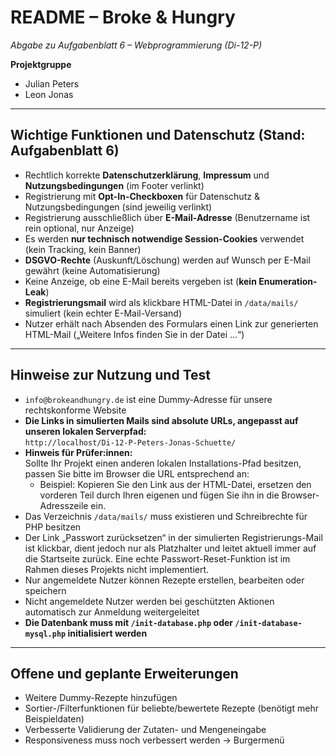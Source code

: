 # README – Broke & Hungry

*Abgabe zu Aufgabenblatt 6 – Webprogrammierung (Di-12-P)*

**Projektgruppe**
- Julian Peters
- Leon Jonas

---

## Wichtige Funktionen und Datenschutz (Stand: Aufgabenblatt 6)

- Rechtlich korrekte **Datenschutzerklärung**, **Impressum** und **Nutzungsbedingungen** (im Footer verlinkt)
- Registrierung mit **Opt-In-Checkboxen** für Datenschutz & Nutzungsbedingungen (sind jeweilig verlinkt)
- Registrierung ausschließlich über **E-Mail-Adresse** (Benutzername ist rein optional, nur Anzeige)
- Es werden **nur technisch notwendige Session-Cookies** verwendet (kein Tracking, kein Banner)
- **DSGVO-Rechte** (Auskunft/Löschung) werden auf Wunsch per E-Mail gewährt (keine Automatisierung)
- Keine Anzeige, ob eine E-Mail bereits vergeben ist (**kein Enumeration-Leak**)
- **Registrierungsmail** wird als klickbare HTML-Datei in `/data/mails/` simuliert (kein echter E-Mail-Versand)
- Nutzer erhält nach Absenden des Formulars einen Link zur generierten HTML-Mail („Weitere Infos finden Sie in der Datei ...“)

---

## Hinweise zur Nutzung und Test

- `info@brokeandhungry.de` ist eine Dummy-Adresse für unsere rechtskonforme Website
- **Die Links in simulierten Mails sind absolute URLs, angepasst auf unseren lokalen Serverpfad:**  
  `http://localhost/Di-12-P-Peters-Jonas-Schuette/`
- **Hinweis für Prüfer:innen:**  
  Sollte Ihr Projekt einen anderen lokalen Installations-Pfad besitzen, passen Sie bitte im Browser die URL entsprechend an:
    - Beispiel: Kopieren Sie den Link aus der HTML-Datei, ersetzen den vorderen Teil durch Ihren eigenen und fügen Sie ihn in die Browser-Adresszeile ein.
- Das Verzeichnis `/data/mails/` muss existieren und Schreibrechte für PHP besitzen
- Der Link „Passwort zurücksetzen“ in der simulierten Registrierungs-Mail ist klickbar, dient jedoch nur als Platzhalter und leitet aktuell immer auf die Startseite zurück. Eine echte Passwort-Reset-Funktion ist im Rahmen dieses Projekts nicht implementiert.
- Nur angemeldete Nutzer können Rezepte erstellen, bearbeiten oder speichern
- Nicht angemeldete Nutzer werden bei geschützten Aktionen automatisch zur Anmeldung weitergeleitet
- **Die Datenbank muss mit `/init-database.php` oder `/init-database-mysql.php` initialisiert werden**

---

## Offene und geplante Erweiterungen

- Weitere Dummy-Rezepte hinzufügen
- Sortier-/Filterfunktionen für beliebte/bewertete Rezepte (benötigt mehr Beispieldaten)
- Verbesserte Validierung der Zutaten- und Mengeneingabe
- Responsiveness muss noch verbessert werden -> Burgermenü

